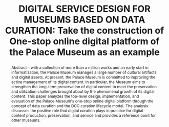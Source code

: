 ---
abstract: 'Abstract – with a collection of more than a million works and an early
  start in informatization, the Palace Museum manages a large number of cultural artifacts
  and digital assets. At present, the Palace Museum is committed to improving the
  active management of its digital content. In particular, the Museum aims to strengthen
  the long-term preservation of digital content to meet the preservation and utilization
  challenges brought about by the phenomenal growth of its digital content. This paper
  analyzes the top-level design, implementation, and evaluation of the Palace Museum''s
  one-stop online digital platform through the concept of data curation and the DCC
  curation lifecycle model. The analysis discusses the positive role that digital
  curation plays in practice for digital content production, preservation, and service
  and provides a reference point for other museums.

  '
creators:
- Xiaolu Kang
date: null
document_url: https://services.phaidra.univie.ac.at/api/object/o:1424915/download
grand_parent: iPRES
institutions:
- The Palace Museum
keywords:
- data curation
- digital content
- one-stop digital service of the palace museum
- curation lifecycle
- network information resources
landing_page_url: https://phaidra.univie.ac.at/o:1424915
language: eng
layout: publication
license: CC BY 4.0 International
notes_url: null
parent: iPRES 2021
publication_type: paper
size: 488168
slides_url: null
source_name: iPRES
stream_url: null
title: 'DIGITAL SERVICE DESIGN FOR MUSEUMS BASED ON DATA CURATION: Take the construction
  of One-stop online digital platform of the Palace Museum as an example'
year: 2021
---